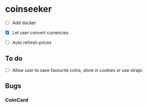 # coinseeker

- [ ] Add docker 
- [x] Let user convert currencies
- [ ] Auto refresh prices



## To do 
- [ ] Allow user to save favourite coins, store in cookies or use strapi.

## Bugs
### CoinCard
